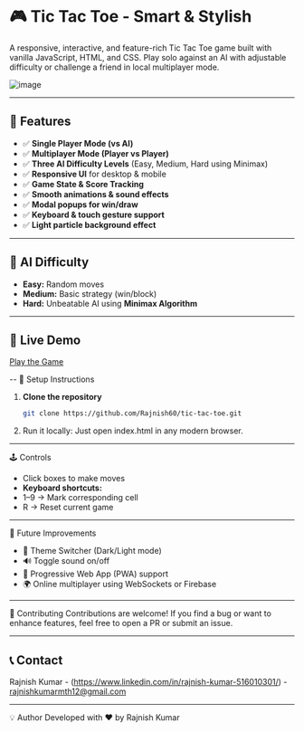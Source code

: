 # 🎮 Tic Tac Toe - Smart & Stylish

A responsive, interactive, and feature-rich Tic Tac Toe game built with vanilla JavaScript, HTML, and CSS. Play solo against an AI with adjustable difficulty or challenge a friend in local multiplayer mode.

![image](https://github.com/user-attachments/assets/01c1947f-9a1a-4b24-8bcb-a5d8c861a9ab)


---

## 🚀 Features

- ✅ **Single Player Mode (vs AI)**
- ✅ **Multiplayer Mode (Player vs Player)**
- ✅ **Three AI Difficulty Levels** (Easy, Medium, Hard using Minimax)
- ✅ **Responsive UI** for desktop & mobile
- ✅ **Game State & Score Tracking**
- ✅ **Smooth animations & sound effects**
- ✅ **Modal popups for win/draw**
- ✅ **Keyboard & touch gesture support**
- ✅ **Light particle background effect**

---

## 🧠 AI Difficulty

- **Easy:** Random moves  
- **Medium:** Basic strategy (win/block)  
- **Hard:** Unbeatable AI using **Minimax Algorithm**

---

## 🚀 Live Demo

[Play the Game](https://tic-tac-toe-champ.netlify.app/)

--
🔧 Setup Instructions
1. **Clone the repository**
   ```bash
   git clone https://github.com/Rajnish60/tic-tac-toe.git
   ```
2. Run it locally:
Just open index.html in any modern browser.

---

🕹️ Controls
- Click boxes to make moves
- **Keyboard shortcuts:**
- 1–9 → Mark corresponding cell
- R → Reset current game

---

🎯 Future Improvements
- 🎨 Theme Switcher (Dark/Light mode)
- 🔊 Toggle sound on/off
- 📱 Progressive Web App (PWA) support
- 🌍 Online multiplayer using WebSockets or Firebase

---

🤝 Contributing
Contributions are welcome!
If you find a bug or want to enhance features, feel free to open a PR or submit an issue.

---

## 📞 Contact

Rajnish Kumar - (https://www.linkedin.com/in/rajnish-kumar-516010301/) - rajnishkumarmth12@gmail.com

---

💡 Author
Developed with ❤️ by Rajnish Kumar
